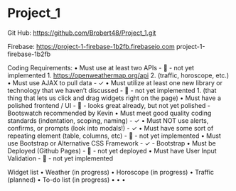 # Project_1

Git Hub:    https://github.com/Brobert48/Project_1.git

Firebase:   https://project-1-firebase-1b2fb.firebaseio.com
            project-1-firebase-1b2fb

Coding Requirements:
    • Must use at least two APIs
        -  ⃠ 
        - not yet implemented
        1. https://openweathermap.org/api
        2. (traffic, horoscope, etc.)
    • Must use AJAX to pull data
        - ✓
    • Must utilize at least one new library or technology that we haven’t discussed
        -  ⃠ 
        - not yet implemented
        1. (that thing that lets us click and drag widgets right on the page)
    • Must have a polished frontend / UI
        -  ⃠ 
        - looks great already, but not yet polished
        - Bootswatch recommended by Kevin
    • Must meet good quality coding standards (indentation, scoping, naming)
        - ✓
    • Must NOT use alerts, confirms, or prompts (look into modals!)
        - ✓
    • Must have some sort of repeating element (table, columns, etc)
        -  ⃠ 
        - not yet implemented
    • Must use Bootstrap or Alternative CSS Framework
        - ✓
        - Bootstrap
    • Must be Deployed (Github Pages)
        -  ⃠ 
        - not yet deployed
    • Must have User Input Validation
        -  ⃠ 
        - not yet implemented

Widget list
    • Weather (in progress)
    • Horoscope (in progress)
    • Traffic (planned)
    • To-do list (in progress)
    • 
    • 
    • 

